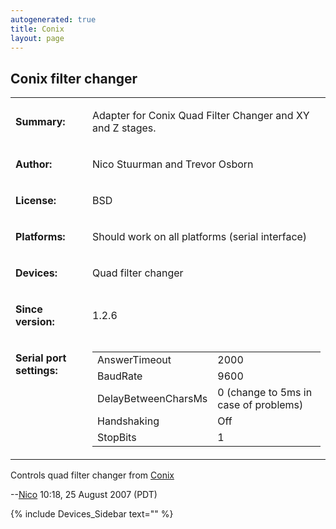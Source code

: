 ```yaml
---
autogenerated: true
title: Conix
layout: page
---
```


## Conix filter changer

<table>
<tr>
<td markdown="1">

**Summary:**

</td>
<td markdown="1">

Adapter for Conix Quad Filter Changer and XY and Z stages.

</td>
</tr>
<tr>
<td markdown="1">

**Author:**

</td>
<td markdown="1">

Nico Stuurman and Trevor Osborn

</td>
</tr>
<tr>
<td markdown="1">

**License:**

</td>
<td markdown="1">

BSD

</td>
</tr>
<tr>
<td markdown="1">

**Platforms:**

</td>
<td markdown="1">

Should work on all platforms (serial interface)

</td>
</tr>
<tr>
<td markdown="1">

**Devices:**

</td>
<td markdown="1">

Quad filter changer

</td>
</tr>
<tr>
<td markdown="1">

**Since version:**

</td>
<td markdown="1">

1.2.6

</td>
</tr>
<tr>
<td markdown="1" valign=top>

**Serial port settings:**

</td>
<td markdown="1" valign=top>

|                     |                                       |
|---------------------|---------------------------------------|
| AnswerTimeout       | 2000                                  |
| BaudRate            | 9600                                  |
| DelayBetweenCharsMs | 0 (change to 5ms in case of problems) |
| Handshaking         | Off                                   |
| StopBits            | 1                                     |

</table>

Controls quad filter changer from
[Conix](http://www.conixresearch.com/products/index.html)

--[Nico](User:Nico "wikilink") 10:18, 25 August 2007 (PDT)

{% include Devices_Sidebar text="" %}
